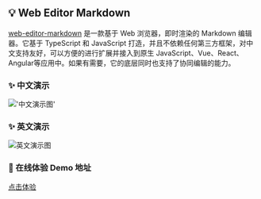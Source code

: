 ## 💡 Web Editor Markdown
[web-editor-markdown](https://github.com/Ben-love-zy/web-editor-markdown.git) 是一款基于 Web 浏览器，即时渲染的 Markdown 编辑器。它基于 TypeScript 和 JavaScript 打造，并且不依赖任何第三方框架，对中文支持友好，可以方便的进行扩展并接入到原生 JavaScript、Vue、React、Angular等应用中。如果有需要，它的底层同时也支持了协同编辑的能力。
### ✨ 中文演示
!['中文演示图'](https://static.yximgs.com/udata/pkg/IS-DOCS-MD/zengyong/img/demo-zh.gif)
### ✨ 英文演示
![英文演示图](https://static.yximgs.com/udata/pkg/IS-DOCS-MD/zengyong/img/demo-en.gif)
### 🔮 在线体验 Demo 地址
  [点击体验](https://static.yximgs.com/udata/pkg/IS-DOCS-MD/zengyong/demo2/index.html)

<!-- ### 🛠️ 使用说明
### CommonJS
* 安装依赖
```shell
npm install web-editor-markdown --save
```
* 在代码中引入并初始化对象
```ts
import WebEditorMarkdown from 'web-editor-markdown'
const webEditorMarkdown = new WebEditorMarkdown(domId)
``` -->
